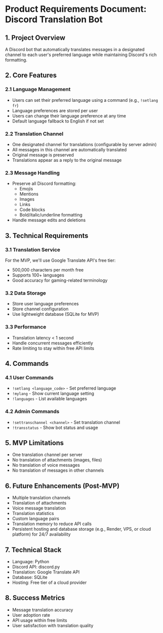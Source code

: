 # Product Requirements Document: Discord Translation Bot

## 1. Project Overview
A Discord bot that automatically translates messages in a designated channel to each user's preferred language while maintaining Discord's rich formatting.

## 2. Core Features

### 2.1 Language Management
- Users can set their preferred language using a command (e.g., `!setlang fr`)
- Language preferences are stored per user
- Users can change their language preference at any time
- Default language fallback to English if not set

### 2.2 Translation Channel
- One designated channel for translations (configurable by server admin)
- All messages in this channel are automatically translated
- Original message is preserved
- Translations appear as a reply to the original message

### 2.3 Message Handling
- Preserve all Discord formatting:
  - Emojis
  - Mentions
  - Images
  - Links
  - Code blocks
  - Bold/italic/underline formatting
- Handle message edits and deletions

## 3. Technical Requirements

### 3.1 Translation Service
For the MVP, we'll use Google Translate API's free tier:
- 500,000 characters per month free
- Supports 100+ languages
- Good accuracy for gaming-related terminology

### 3.2 Data Storage
- Store user language preferences
- Store channel configuration
- Use lightweight database (SQLite for MVP)

### 3.3 Performance
- Translation latency < 1 second
- Handle concurrent messages efficiently
- Rate limiting to stay within free API limits

## 4. Commands

### 4.1 User Commands
- `!setlang <language_code>` - Set preferred language
- `!mylang` - Show current language setting
- `!languages` - List available languages

### 4.2 Admin Commands
- `!settranschannel <channel>` - Set translation channel
- `!transstatus` - Show bot status and usage

## 5. MVP Limitations
- One translation channel per server
- No translation of attachments (images, files)
- No translation of voice messages
- No translation of messages in other channels

## 6. Future Enhancements (Post-MVP)
- Multiple translation channels
- Translation of attachments
- Voice message translation
- Translation statistics
- Custom language pairs
- Translation memory to reduce API calls
- Persistent hosting and database storage (e.g., Render, VPS, or cloud platform) for 24/7 availability

## 7. Technical Stack
- Language: Python
- Discord API: discord.py
- Translation: Google Translate API
- Database: SQLite
- Hosting: Free tier of a cloud provider

## 8. Success Metrics
- Message translation accuracy
- User adoption rate
- API usage within free limits
- User satisfaction with translation quality 